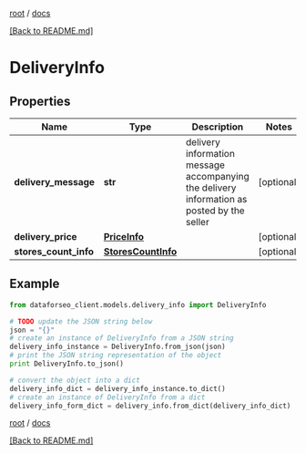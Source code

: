 [root](./../ "root") / [docs](./ "docs")

[[Back to README.md]](./../README.md "[Back to README.md]")

# DeliveryInfo

## Properties

Name | Type | Description | Notes
------------ | ------------- | ------------- | -------------
**delivery_message** | **str** | delivery information message accompanying the delivery information as posted by the seller | [optional]
**delivery_price** | [**PriceInfo**](PriceInfo.md) |  | [optional]
**stores_count_info** | [**StoresCountInfo**](StoresCountInfo.md) |  | [optional]

## Example

```python
from dataforseo_client.models.delivery_info import DeliveryInfo

# TODO update the JSON string below
json = "{}"
# create an instance of DeliveryInfo from a JSON string
delivery_info_instance = DeliveryInfo.from_json(json)
# print the JSON string representation of the object
print DeliveryInfo.to_json()

# convert the object into a dict
delivery_info_dict = delivery_info_instance.to_dict()
# create an instance of DeliveryInfo from a dict
delivery_info_form_dict = delivery_info.from_dict(delivery_info_dict)
```

  

[root](./../ "root") / [docs](./ "docs")

[[Back to README.md]](./../README.md "[Back to README.md]")